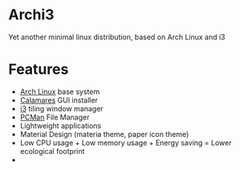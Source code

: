 # Archi3

Yet another minimal linux distribution, based on Arch Linux and i3

# Features
- [Arch Linux](https://archlinux.org/) base system
- [Calamares](https://calamares.io/) GUI installer
- [i3](https://i3wm.org/) tiling window manager
- [PCMan](https://github.com/lxde/pcmanfm) File Manager
- Lightweight applications
- Material Design (materia theme, paper icon theme)
- Low CPU usage + Low memory usage + Energy saving = Lower ecological footprint
- 
